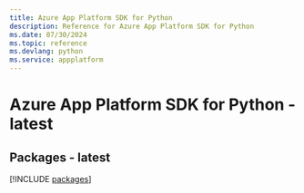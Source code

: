 ```yaml
---
title: Azure App Platform SDK for Python
description: Reference for Azure App Platform SDK for Python
ms.date: 07/30/2024
ms.topic: reference
ms.devlang: python
ms.service: appplatform
---
```

# Azure App Platform SDK for Python - latest
## Packages - latest
[!INCLUDE [packages](app-platform-index.md)]